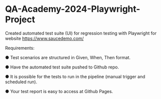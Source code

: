 # QA-Academy-2024-Playwright-Project
Created automated test suite (UI) for regression testing with Playwright for website https://www.saucedemo.com/

Requirements:

●	Test scenarios are structured in Given, When, Then format.

●	Have the automated test suite pushed to Github repo.

●	It is possible for the tests to run in the pipeline (manual trigger and scheduled run).

●	Your test report is easy to access at Github Pages.
